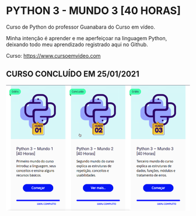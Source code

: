 # PYTHON 3 - MUNDO 3 [40 HORAS]

Curso de Python do professor Guanabara do Curso em vídeo.

Minha intenção é aprender e me aperfeiçoar na linguagem Python, deixando todo meu aprendizado registrado aqui no Github.

Curso: https://www.cursoemvideo.com

## CURSO CONCLUÍDO EM 25/01/2021

<img src='./.github/conclusao.png'/>